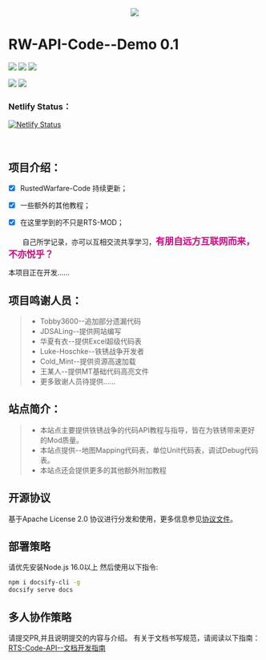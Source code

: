 <div align=center>
  <img src="https://rwapi-code.netlify.app/images/title.png">
</div>


# RW-API-Code--Demo 0.1



![](https://img.shields.io/badge/language-MarkDown&Node.js-skyblue) ![](https://img.shields.io/github/license/XMuli/QtExamples) ![](https://img.shields.io/badge/powered%20by-Docsity-00ffff) 

![](https://img.shields.io/github/stars/LingASDJ/RW-API-Code?style=social) ![](https://img.shields.io/github/forks/LingASDJ/RW-API-Code?style=social&label=Fork)

### Netlify Status：
[![Netlify Status](https://api.netlify.com/api/v1/badges/0196ec3f-1dd3-420a-be0c-abee4c0a1334/deploy-status)](https://app.netlify.com/sites/rwapi-code/deploys)

<br>

## 项目介绍：

- [x] RustedWarfare-Code 持续更新；

- [x] 一些额外的其他教程；

- [x] 在这里学到的不只是RTS-MOD；

　　自己所学记录，亦可以互相交流共享学习，<font color=#D0087E size=4 face="幼圆">**有朋自远方互联网而来，不亦悦乎？**</font>
  
 本项目正在开发…… 
  
  ## 项目鸣谢人员：
> * Tobby3600--追加部分遗漏代码  
> * JDSALing--提供网站编写  
> * 华夏有衣--提供Excel超级代码表  
> * Luke-Hoschke--铁锈战争开发者
> * Cold_Mint--提供资源高速加载
> * 王某人--提供MT基础代码高亮文件
> * 更多致谢人员待提供……

## 站点简介：
> * 本站点主要提供铁锈战争的代码API教程与指导，皆在为铁锈带来更好的Mod质量。  
> * 本站点提供--地图Mapping代码表，单位Unit代码表，调试Debug代码表。
> * 本站点还会提供更多的其他额外附加教程

## 开源协议
基于Apache License 2.0 协议进行分发和使用，更多信息参见[协议文件](/LICENSE)。

## 部署策略
请优先安装Node.js 16.0以上
然后使用以下指令:
```bash
npm i docsify-cli -g
docsify serve docs
```

## 多人协作策略
请提交PR,并且说明提交的内容与介绍。
有关于文档书写规范，请阅读以下指南：
[RTS-Code-API--文档开发指南](https://lingasdj.github.io/RW-API-Code/#/DEV)
